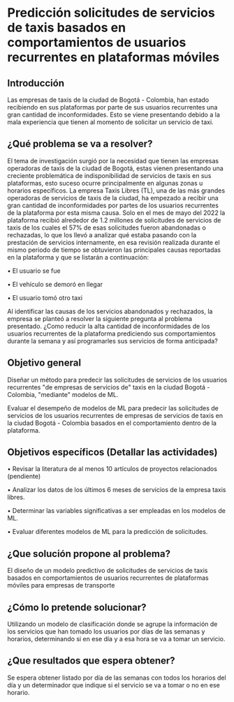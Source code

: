 # Predicción solicitudes de servicios de taxis basados en comportamientos de usuarios recurrentes en plataformas móviles

## Introducción
Las empresas de taxis de la ciudad de Bogotá - Colombia, han estado recibiendo en sus plataformas por parte de sus usuarios recurrentes una gran cantidad de inconformidades.
Esto se viene presentando debido a la mala experiencia que tienen al momento de solicitar un servicio de taxi.

## ¿Qué problema se va a resolver?
El tema de investigación surgió por la necesidad que tienen las empresas operadoras de taxis de la ciudad de Bogotá, estas vienen presentando una creciente problemática de indisponibilidad de servicios de taxis en sus plataformas, esto suceso ocurre principalmente en algunas zonas u horarios específicos.
La empresa Taxis Libres (TL), una de las más grandes operadoras de servicios de taxis de la ciudad, ha empezado a recibir una gran cantidad de inconformidades por partes de los usuarios recurrentes de la plataforma por esta misma causa. Solo en el mes de mayo del 2022 la plataforma recibió alrededor de 1.2 millones de solicitudes de servicios de taxis de los cuales el 57% de esas solicitudes fueron abandonadas o rechazadas, lo que los llevó a analizar qué estaba pasando con la prestación de servicios internamente, en esa revisión realizada durante el mismo periodo de tiempo se obtuvieron las principales causas reportadas en la plataforma y que se listarán a continuación:

•	El usuario se fue

•	El vehículo se demoró en llegar

•	El usuario tomó otro taxi

Al identificar las causas de los servicios abandonados y rechazados, la empresa se planteó a resolver la siguiente pregunta al problema presentado.
¿Como reducir la alta cantidad de inconformidades de los usuarios recurrentes de la plataforma prediciendo sus comportamientos durante la semana y así programarles sus servicios de forma anticipada?

## Objetivo general
Diseñar un método para predecir las solicitudes de servicios de los usuarios recurrentes "de empresas de servicios de" taxis en la ciudad Bogotá - Colombia, "mediante" modelos de ML.


Evaluar el desempeño de modelos de ML para predecir
las solicitudes de servicios de los usuarios recurrentes de empresas de servicios de taxis en la ciudad Bogotá -  Colombia
basados en el comportamiento dentro de la plataforma.

## Objetivos específicos (Detallar las actividades)
• Revisar la literatura de al menos 10 artículos de proyectos relacionados (pendiente)

• Analizar los datos de los últimos 6 meses de servicios de la empresa taxis libres.

• Determinar las variables significativas a ser empleadas en los modelos de ML.

• Evaluar diferentes modelos de ML para la predicción de solicitudes.

## ¿Que solución propone al problema?
El diseño de un modelo predictivo de solicitudes de servicios de taxis basados en comportamientos de usuarios recurrentes de plataformas móviles para empresas de transporte

## ¿Cómo lo pretende solucionar?
Utilizando un modelo de clasificación donde se agrupe la información de los servicios que han tomado los usuarios por días de las semanas y horarios, determinando si en ese día y a esa hora se va a tomar un servicio.

## ¿Que resultados que espera obtener?
Se espera obtener listado por día de las semanas con todos los horarios del día y un determinador que indique si el servicio se va a tomar o no en ese horario. 
